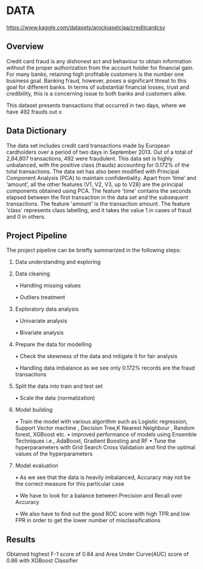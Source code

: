 # DATA
https://www.kaggle.com/datasets/arockiaselciaa/creditcardcsv
## Overview


Credit card fraud is any dishonest act and behaviour to obtain information without the proper authorization from the account holder for financial gain. For many banks, retaining high profitable customers is the number one business goal. Banking fraud, however, poses a significant threat to this goal for different banks. In terms of substantial financial losses, trust and credibility, this is a concerning issue to both banks and customers alike.

This dataset presents transactions that occurred in two days, where we have 492 frauds out o



## Data Dictionary

The data set includes credit card transactions made by European cardholders over a period of two days in September 2013. Out of a total of 2,84,807 transactions, 492 were fraudulent. This data set is highly unbalanced, with the positive class (frauds) accounting for 0.172% of the total transactions. The data set has also been modified with Principal Component Analysis (PCA) to maintain confidentiality. Apart from ‘time’ and ‘amount’, all the other features (V1, V2, V3, up to V28) are the principal components obtained using PCA. The feature 'time' contains the seconds elapsed between the first transaction in the data set and the subsequent transactions. The feature 'amount' is the transaction amount. The feature 'class' represents class labelling, and it takes the value 1 in cases of fraud and 0 in others.


## Project Pipeline

The project pipeline can be briefly summarized in the following steps:

1. Data understanding and exploring

2. Data cleaning

   • Handling missing values 

   • Outliers treatment

3. Exploratory data analysis

   • Univariate analysis

   • Bivariate analysis

4. Prepare the data for modelling 

   • Check the skewness of the data and mitigate it for fair analysis

   • Handling data imbalance as we see only 0.172% records are the fraud transactions

5. Split the data into train and test set

   • Scale the data (normalization)

6. Model building

   • Train the model with various algorithm such as Logistic regression, Support Vector machine , Decision Tree,K Nearest Neighbour , Random forest, XGBoost etc.
   • improved performance of models using Ensemble Techniques i.e., AdaBoost, Gradient Boosting and RF
   • Tune the hyperparameters with Grid Search Cross Validation and find the optimal values of the hyperparameters

7. Model evaluation 

   • As we see that the data is heavily imbalanced, Accuracy may not be the correct measure for this particular case

   • We have to look for a balance between Precision and Recall over Accuracy

   • We also have to find out the good ROC score with high TPR and low FPR in order to get the lower number of misclassifications
  ## Results
  Obtained highest F-1 score of 0.84 and Area Under Curve(AUC) score of 0.86 with XGBoost Classifier
